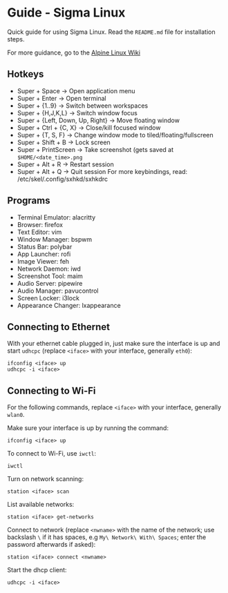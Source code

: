 # Guide - Sigma Linux
Quick guide for using Sigma Linux. Read the `README.md` file for installation steps.

For more guidance, go to the [Alpine Linux Wiki](https://wiki.alpinelinux.org/wiki/Main_Page)

## Hotkeys
- Super + Space -> Open application menu
- Super + Enter -> Open terminal
- Super + {1..9} -> Switch between workspaces
- Super + {H,J,K,L} -> Switch window focus
- Super + {Left, Down, Up, Right} -> Move floating window
- Super + Ctrl + {C, X} -> Close/kill focused window
- Super + {T, S, F} -> Change window mode to tiled/floating/fullscreen
- Super + Shift + B -> Lock screen
- Super + PrintScreen -> Take screenshot (gets saved at `$HOME/<date_time>.png`
- Super + Alt + R -> Restart session
- Super + Alt + Q -> Quit session
For more keybindings, read: /etc/skel/.config/sxhkd/sxhkdrc

## Programs
- Terminal Emulator: alacritty
- Browser: firefox
- Text Editor: vim
- Window Manager: bspwm
- Status Bar: polybar
- App Launcher: rofi
- Image Viewer: feh
- Network Daemon: iwd
- Screenshot Tool: maim
- Audio Server: pipewire
- Audio Manager: pavucontrol
- Screen Locker: i3lock
- Appearance Changer: lxappearance

## Connecting to Ethernet
With your ethernet cable plugged in, just make sure the interface is up and start `udhcpc` (replace `<iface>` with your interface, generally `eth0`):
```
ifconfig <iface> up
udhcpc -i <iface>
```

## Connecting to Wi-Fi
For the following commands, replace `<iface>` with your interface, generally `wlan0`.

Make sure your interface is up by running the command:
```
ifconfig <iface> up
```

To connect to Wi-Fi, use `iwctl`:
```
iwctl
```

Turn on network scanning:
```
station <iface> scan
```

List available networks:
```
station <iface> get-networks
```

Connect to network (replace `<nwname>` with the name of the network; use backslash `\` if it has spaces, e.g `My\ Network\ With\ Spaces`; enter the password afterwards if asked):
```
station <iface> connect <nwname>
```

Start the dhcp client:
```
udhcpc -i <iface>
```
